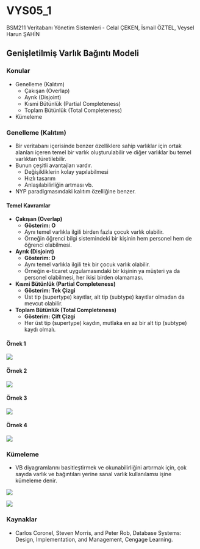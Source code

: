 # VYS05\_1

BSM211 Veritabanı Yönetim Sistemleri - Celal ÇEKEN, İsmail ÖZTEL, Veysel Harun ŞAHİN

## Genişletilmiş Varlık Bağıntı Modeli

### Konular

* Genelleme \(Kalıtım\)
  * Çakışan \(Overlap\)
  * Ayrık \(Disjoint\)
  * Kısmi Bütünlük \(Partial Completeness\)
  * Toplam Bütünlük \(Total Completeness\)
* Kümeleme

### Genelleme \(Kalıtım\)

* Bir veritabanı içerisinde benzer özelliklere sahip varlıklar için ortak alanları içeren temel bir varlık oluşturulabilir ve diğer varlıklar bu temel varlıktan türetilebilir.
* Bunun çeşitli avantajları vardır.
  * Değişikliklerin kolay yapılabilmesi
  * Hızlı tasarım
  * Anlaşılabilirliğin artması vb.
* NYP paradigmasındaki kalıtım özelliğine benzer.

#### Temel Kavramlar

* **Çakışan \(Overlap\)**
  * **Gösterim: O**
  * Aynı temel varlıkla ilgili birden fazla çocuk varlık olabilir.
  * Örneğin öğrenci bilgi sistemindeki bir kişinin hem personel hem de öğrenci olabilmesi.
* **Ayrık \(Disjoint\)**
  * **Gösterim: D**
  * Aynı temel varlıkla ilgili tek bir çocuk varlık olabilir.
  * Örneğin e-ticaret uygulamasındaki bir kişinin ya müşteri ya da personel olabilmesi, her ikisi birden olamaması.
* **Kısmi Bütünlük \(Partial Completeness\)** 
  * **Gösterim: Tek Çizgi** 
  * Üst tip \(supertype\) kayıtlar, alt tip \(subtype\) kayıtlar olmadan da mevcut olabilir.
* **Toplam Bütünlük \(Total Completeness\)** 
  * **Gösterim: Çift Çizgi**
  * Her üst tip \(supertype\) kaydın, mutlaka en az bir alt tip \(subtype\) kaydı olmalı.

#### Örnek 1

![](.gitbook/assets/KalitimPersonel.png)

#### Örnek 2

![](.gitbook/assets/ETicaret%20%282%29.png)

#### Örnek 3

![](.gitbook/assets/Urun1.png)

#### Örnek 4

![](.gitbook/assets/Kisi1.png)

### Kümeleme

* VB diyagramlarını basitleştirmek ve okunabilirliğini artırmak için, çok sayıda varlık ve bağıntıları yerine sanal varlık kullanılamsı işine kümeleme denir.

![](.gitbook/assets/ETicaretKumeleme1.png)

![](.gitbook/assets/ETicaretKumeleme2.png)

### Kaynaklar

* Carlos Coronel, Steven Morris, and Peter Rob, Database Systems: Design, Implementation, and     Management, Cengage Learning.

